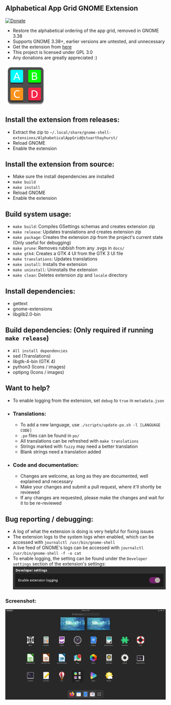 ## Alphabetical App Grid GNOME Extension
[![Donate](https://img.shields.io/badge/Donate-PayPal-green.svg)](https://www.paypal.com/donate?hosted_button_id=G2REEPPNZK9GN)
  - Restore the alphabetical ordering of the app grid, removed in GNOME 3.38
  - Supports GNOME 3.38+, earlier versions are untested, and unnecessary
  - Get the extension from [here](https://extensions.gnome.org/extension/4269/alphabetical-app-grid/)
  - This project is licensed under GPL 3.0
  - Any donations are greatly appreciated :)

![Extension](docs/icon.png)

## Install the extension from releases:
  - Extract the zip to `~/.local/share/gnome-shell-extensions/AlphabeticalAppGrid@stuarthayhurst/`
  - Reload GNOME
  - Enable the extension

## Install the extension from source:
  - Make sure the install dependencies are installed
  - `make build`
  - `make install`
  - Reload GNOME
  - Enable the extension

## Build system usage:
  - `make build`: Compiles GSettings schemas and creates extension zip
  - `make release`: Updates translations and creates extension zip
  - `make package`: Creates the extension zip from the project's current state (Only useful for debugging)
  - `make prune`: Removes rubbish from any .svgs in `docs/`
  - `make gtk4`: Creates a GTK 4 UI from the GTK 3 UI file
  - `make translations`: Updates translations
  - `make install`: Installs the extension
  - `make uninstall`: Uninstalls the extension
  - `make clean`: Deletes extension zip and `locale` directory

## Install dependencies:
  - gettext
  - gnome-extensions
  - libglib2.0-bin

## Build dependencies: (Only required if running `make release`)
  - `All install dependencies`
  - sed (Translations)
  - libgtk-4-bin (GTK 4)
  - python3 (Icons / images)
  - optipng (Icons / images)

## Want to help?
  - To enable logging from the extension, set `debug` to `true` in `metadata.json`
  - ### Translations:
    - To add a new language, use `./scripts/update-po.sh -l [LANGUAGE CODE]`
    - `.po` files can be found in `po/`
    - All translations can be refreshed with `make translations`
    - Strings marked with `fuzzy` may need a better translation
    - Blank strings need a translation added
  - ### Code and documentation:
    - Changes are welcome, as long as they are documented, well explained and necessary
    - Make your changes and submit a pull request, where it'll shortly be reviewed
    - If any changes are requested, please make the changes and wait for it to be re-reviewed

## Bug reporting / debugging:
  - A log of what the extension is doing is very helpful for fixing issues
  - The extension logs to the system logs when enabled, which can be accessed with `journalctl /usr/bin/gnome-shell`
  - A live feed of GNOME's logs can be accessed with `journalctl /usr/bin/gnome-shell -f -o cat`
  - To enable logging, the setting can be found under the `Developer settings` section of the extension's settings: ![Enable logging](docs/enable-logging.png)


### Screenshot:
![Extension](docs/screenshot.png)
